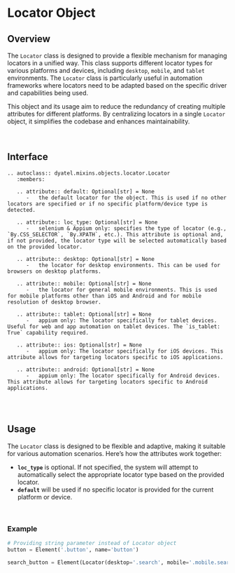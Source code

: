 # Locator Object

## Overview

The `Locator` class is designed to provide a flexible mechanism for managing locators in a unified way.
This class supports different locator types for various platforms and devices, including `desktop`, `mobile`, and `tablet` environments. 
The `Locator` class is particularly useful in automation frameworks where locators need to be adapted based on the specific driver 
and capabilities being used.

This object and its usage aim to reduce the redundancy of creating multiple attributes for different platforms. 
By centralizing locators in a single `Locator` object, it simplifies the codebase and enhances maintainability.

<br>

## Interface

```{eval-rst}  
.. autoclass:: dyatel.mixins.objects.locator.Locator
   :members: 
   
   .. attribute:: default: Optional[str] = None
      -   the default locator for the object. This is used if no other locators are specified or if no specific platform/device type is detected.
   
   .. attribute:: loc_type: Optional[str] = None
      -   selenium & Appium only: specifies the type of locator (e.g., `By.CSS_SELECTOR`, `By.XPATH`, etc.). This attribute is optional and, if not provided, the locator type will be selected automatically based on the provided locator.
   
   .. attribute:: desktop: Optional[str] = None
      -   the locator for desktop environments. This can be used for browsers on desktop platforms.
   
   .. attribute:: mobile: Optional[str] = None
      -   the locator for general mobile environments. This is used for mobile platforms other than iOS and Android and for mobile resolution of desktop browser.
   
   .. attribute:: tablet: Optional[str] = None
      -   appium only: The locator specifically for tablet devices. Useful for web and app automation on tablet devices. The `is_tablet: True` capability required.
   
   .. attribute:: ios: Optional[str] = None
      -   appium only: The locator specifically for iOS devices. This attribute allows for targeting locators specific to iOS applications.
   
   .. attribute:: android: Optional[str] = None
      -   appium only: The locator specifically for Android devices. This attribute allows for targeting locators specific to Android applications.
   
```

<br>

## Usage

The `Locator` class is designed to be flexible and adaptive, making it suitable for various automation scenarios. 
Here’s how the attributes work together:

- **`loc_type`** is optional. If not specified, the system will attempt to automatically select the appropriate locator type based on the provided locator.
- **`default`** will be used if no specific locator is provided for the current platform or device.

<br>

### Example

```python
# Providing string parameter instead of Locator object
button = Element('.button', name='button')

search_button = Element(Locator(desktop='.search', mobile='.mobile.search'), name='search button')
```
